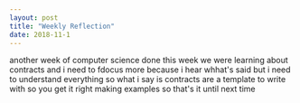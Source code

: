 ```yaml
---
layout: post
title: "Weekly Reflection"
date: 2018-11-1
---
```

another week of computer science done this week we were learning about contracts and i need to fdocus more because i hear whhat's said but  i need to understand everything so what i say is contracts are a template to write with so you get it right making examples so that's it until next time 
